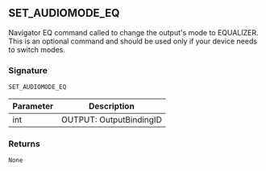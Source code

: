 ## SET\_AUDIOMODE\_EQ

Navigator EQ command called to change the output's mode to EQUALIZER. This is an optional command and should be used only if your device needs to switch modes.


### Signature

`SET_AUDIOMODE_EQ`


| Parameter | Description |
| --- | --- |
| int | OUTPUT: OutputBindingID |


### Returns

`None`